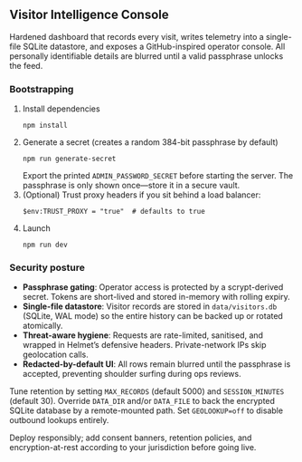 ## Visitor Intelligence Console

Hardened dashboard that records every visit, writes telemetry into a single-file SQLite datastore, and exposes a GitHub-inspired operator console. All personally identifiable details are blurred until a valid passphrase unlocks the feed.

### Bootstrapping

1. Install dependencies
	```pwsh
	npm install
	```
2. Generate a secret (creates a random 384-bit passphrase by default)
	```pwsh
	npm run generate-secret
	```
	Export the printed `ADMIN_PASSWORD_SECRET` before starting the server. The passphrase is only shown once—store it in a secure vault.
3. (Optional) Trust proxy headers if you sit behind a load balancer:
	```pwsh
	$env:TRUST_PROXY = "true"  # defaults to true
	```
4. Launch
	```pwsh
	npm run dev
	```

### Security posture

- **Passphrase gating**: Operator access is protected by a scrypt-derived secret. Tokens are short-lived and stored in-memory with rolling expiry.
- **Single-file datastore**: Visitor records are stored in `data/visitors.db` (SQLite, WAL mode) so the entire history can be backed up or rotated atomically.
- **Threat-aware hygiene**: Requests are rate-limited, sanitised, and wrapped in Helmet’s defensive headers. Private-network IPs skip geolocation calls.
- **Redacted-by-default UI**: All rows remain blurred until the passphrase is accepted, preventing shoulder surfing during ops reviews.

Tune retention by setting `MAX_RECORDS` (default 5000) and `SESSION_MINUTES` (default 30). Override `DATA_DIR` and/or `DATA_FILE` to back the encrypted SQLite database by a remote-mounted path. Set `GEOLOOKUP=off` to disable outbound lookups entirely.

Deploy responsibly; add consent banners, retention policies, and encryption-at-rest according to your jurisdiction before going live.

